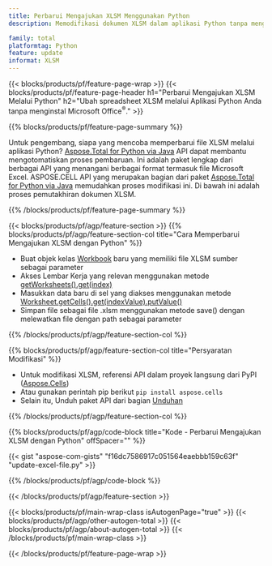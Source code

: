 ```yaml
---
title: Perbarui Mengajukan XLSM Menggunakan Python
description: Memodifikasi dokumen XLSM dalam aplikasi Python tanpa menggunakan Microsoft Excel. 

family: total
platformtag: Python
feature: update
informat: XLSM
---
```

{{< blocks/products/pf/feature-page-wrap >}}
{{< blocks/products/pf/feature-page-header h1="Perbarui Mengajukan XLSM Melalui Python" h2="Ubah spreadsheet XLSM melalui Aplikasi Python Anda tanpa menginstal Microsoft Office<sup>&reg;</sup>." >}}

{{% blocks/products/pf/feature-page-summary %}}

Untuk pengembang, siapa yang mencoba memperbarui file XLSM melalui aplikasi Python? [Aspose.Total for Python via Java](https://products.aspose.com/total/python-java/) API dapat membantu mengotomatiskan proses pembaruan. Ini adalah paket lengkap dari berbagai API yang menangani berbagai format termasuk file Microsoft Excel. ASPOSE.CELL API yang merupakan bagian dari paket [Aspose.Total for Python via Java](https://products.aspose.com/total/python-java/) memudahkan proses modifikasi ini. Di bawah ini adalah proses pemutakhiran dokumen XLSM.

{{% /blocks/products/pf/feature-page-summary %}}

{{< blocks/products/pf/agp/feature-section >}}
{{% blocks/products/pf/agp/feature-section-col title="Cara Memperbarui Mengajukan XLSM dengan Python" %}}

- Buat objek kelas [Workbook](https://reference.aspose.com/cells/python-java/asposecells.api/Workbook) baru yang memiliki file XLSM sumber sebagai parameter
- Akses Lembar Kerja yang relevan menggunakan metode [getWorksheets().get(index)](https://reference.aspose.com/cells/python/asposecells.api/workbook#Worksheets)
- Masukkan data baru di sel yang diakses menggunakan metode [Worksheet.getCells().get(indexValue).putValue()](https://reference.aspose.com/cells/python/asposecells.api/worksheet#Cells)
- Simpan file sebagai file .xlsm menggunakan metode save() dengan melewatkan file dengan path sebagai parameter

{{% /blocks/products/pf/agp/feature-section-col %}}

{{% blocks/products/pf/agp/feature-section-col title="Persyaratan Modifikasi" %}}

- Untuk modifikasi XLSM, referensi API dalam proyek langsung dari PyPI ([Aspose.Cells](https://pypi.org/project/aspose-cells/))
- Atau gunakan perintah pip berikut ```pip install aspose.cells``` 
- Selain itu, Unduh paket API dari bagian [Unduhan](https://releases.aspose.com/cells/python-java)

{{% /blocks/products/pf/agp/feature-section-col %}}

{{% blocks/products/pf/agp/code-block title="Kode - Perbarui Mengajukan XLSM dengan Python" offSpacer="" %}}

{{< gist "aspose-com-gists" "f16dc7586917c051564eaebbb159c63f" "update-excel-file.py" >}}

{{% /blocks/products/pf/agp/code-block %}}

{{< /blocks/products/pf/agp/feature-section >}}

{{< blocks/products/pf/main-wrap-class isAutogenPage="true" >}}
{{< blocks/products/pf/agp/other-autogen-total >}}
{{< blocks/products/pf/agp/about-autogen-total >}}
{{< /blocks/products/pf/main-wrap-class >}}

{{< /blocks/products/pf/feature-page-wrap >}}